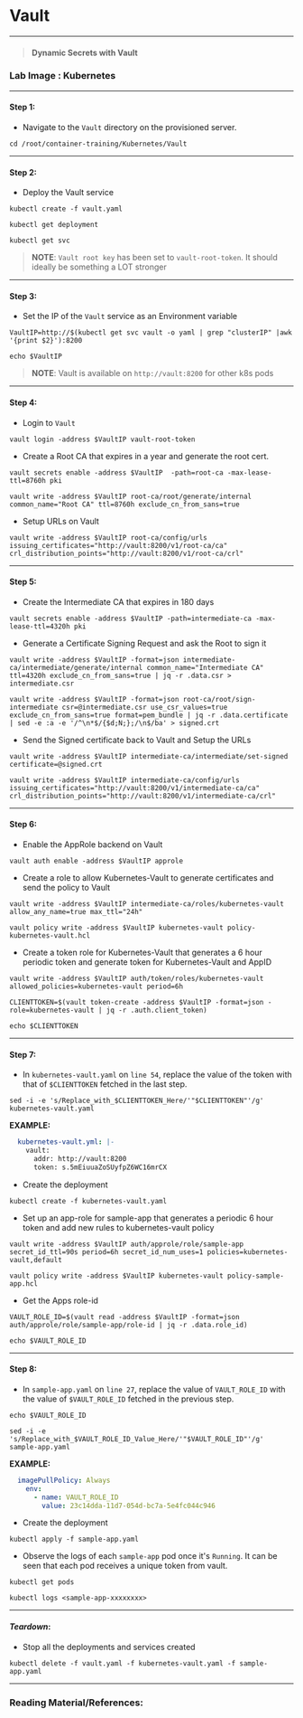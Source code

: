 # **Vault**

---

> #### Dynamic Secrets with Vault

### **Lab Image : Kubernetes**

---

#### Step 1:

* Navigate to the `Vault` directory on the provisioned server.

```commandline
cd /root/container-training/Kubernetes/Vault
```

---

#### Step 2:

* Deploy the Vault service

```commandline
kubectl create -f vault.yaml
```
```commandline
kubectl get deployment
```
```commandline
kubectl get svc
```

> **NOTE**: `Vault root key` has been set to `vault-root-token`. It should ideally be something a LOT stronger

---

#### Step 3:

* Set the IP of the `Vault` service as an Environment variable

```commandline
VaultIP=http://$(kubectl get svc vault -o yaml | grep "clusterIP" |awk '{print $2}'):8200
```
```commandline
echo $VaultIP
```

> **NOTE**: Vault is available on `http://vault:8200` for other k8s pods

---

#### Step 4:

* Login to `Vault`

```commandline
vault login -address $VaultIP vault-root-token
```

* Create a Root CA that expires in a year and generate the root cert.

```commandline
vault secrets enable -address $VaultIP  -path=root-ca -max-lease-ttl=8760h pki
```
```commandline
vault write -address $VaultIP root-ca/root/generate/internal common_name="Root CA" ttl=8760h exclude_cn_from_sans=true
```

* Setup URLs on Vault

```commandline
vault write -address $VaultIP root-ca/config/urls issuing_certificates="http://vault:8200/v1/root-ca/ca" crl_distribution_points="http://vault:8200/v1/root-ca/crl"
```

---

#### Step 5:

* Create the Intermediate CA that expires in 180 days

```commandline
vault secrets enable -address $VaultIP -path=intermediate-ca -max-lease-ttl=4320h pki
```

* Generate a Certificate Signing Request and ask the Root to sign it

```commandline
vault write -address $VaultIP -format=json intermediate-ca/intermediate/generate/internal common_name="Intermediate CA" ttl=4320h exclude_cn_from_sans=true | jq -r .data.csr > intermediate.csr
```
```commandline
vault write -address $VaultIP -format=json root-ca/root/sign-intermediate csr=@intermediate.csr use_csr_values=true exclude_cn_from_sans=true format=pem_bundle | jq -r .data.certificate | sed -e :a -e '/^\n*$/{$d;N;};/\n$/ba' > signed.crt
```

* Send the Signed certificate back to Vault and Setup the URLs

```commandline
vault write -address $VaultIP intermediate-ca/intermediate/set-signed certificate=@signed.crt
```
```commandline
vault write -address $VaultIP intermediate-ca/config/urls issuing_certificates="http://vault:8200/v1/intermediate-ca/ca" crl_distribution_points="http://vault:8200/v1/intermediate-ca/crl"
```

---

#### Step 6:

* Enable the AppRole backend on Vault

```commandline
vault auth enable -address $VaultIP approle
```

* Create a role to allow Kubernetes-Vault to generate certificates and send the policy to Vault

```commandline
vault write -address $VaultIP intermediate-ca/roles/kubernetes-vault allow_any_name=true max_ttl="24h"
```
```commandline
vault policy write -address $VaultIP kubernetes-vault policy-kubernetes-vault.hcl
```

* Create a token role for Kubernetes-Vault that generates a 6 hour periodic token and generate token for Kubernetes-Vault and AppID

```commandline
vault write -address $VaultIP auth/token/roles/kubernetes-vault allowed_policies=kubernetes-vault period=6h
```
```commandline
CLIENTTOKEN=$(vault token-create -address $VaultIP -format=json -role=kubernetes-vault | jq -r .auth.client_token)
```
```commandline
echo $CLIENTTOKEN
```

---

#### Step 7:

* In `kubernetes-vault.yaml` on `line 54`, replace the value of the token with that of `$CLIENTTOKEN` fetched in the last step.

```commandline
sed -i -e 's/Replace_with_$CLIENTTOKEN_Here/'"$CLIENTTOKEN"'/g' kubernetes-vault.yaml
```
**EXAMPLE:**

```yaml
  kubernetes-vault.yml: |-
    vault:
      addr: http://vault:8200
      token: s.5mEiuuaZoSUyfpZ6WC16mrCX
```

* Create the deployment
```commandline
kubectl create -f kubernetes-vault.yaml
```

* Set up an app-role for sample-app that generates a periodic 6 hour token and add new rules to kubernetes-vault policy

```commandline
vault write -address $VaultIP auth/approle/role/sample-app secret_id_ttl=90s period=6h secret_id_num_uses=1 policies=kubernetes-vault,default
```
```commandline
vault policy write -address $VaultIP kubernetes-vault policy-sample-app.hcl
```

* Get the Apps role-id

```commandline
VAULT_ROLE_ID=$(vault read -address $VaultIP -format=json auth/approle/role/sample-app/role-id | jq -r .data.role_id)
```
```commandline
echo $VAULT_ROLE_ID
```

---

#### Step 8:

* In `sample-app.yaml` on `line 27`, replace the value of `VAULT_ROLE_ID` with the value of `$VAULT_ROLE_ID` fetched in the previous step.

```commandline
echo $VAULT_ROLE_ID
```
```commandline
sed -i -e 's/Replace_with_$VAULT_ROLE_ID_Value_Here/'"$VAULT_ROLE_ID"'/g' sample-app.yaml
```

**EXAMPLE:**

```yaml
  imagePullPolicy: Always
    env:
      - name: VAULT_ROLE_ID
        value: 23c14dda-11d7-054d-bc7a-5e4fc044c946
```

* Create the deployment

```commandline
kubectl apply -f sample-app.yaml
```

* Observe the logs of each `sample-app` pod once it's `Running`. It can be seen that each pod receives a unique token from vault.

```commandline
kubectl get pods
```
```commandline
kubectl logs <sample-app-xxxxxxxx>
```

---

#### *Teardown*:

* Stop all the deployments and services created

```commandline
kubectl delete -f vault.yaml -f kubernetes-vault.yaml -f sample-app.yaml
```

---

### Reading Material/References:

